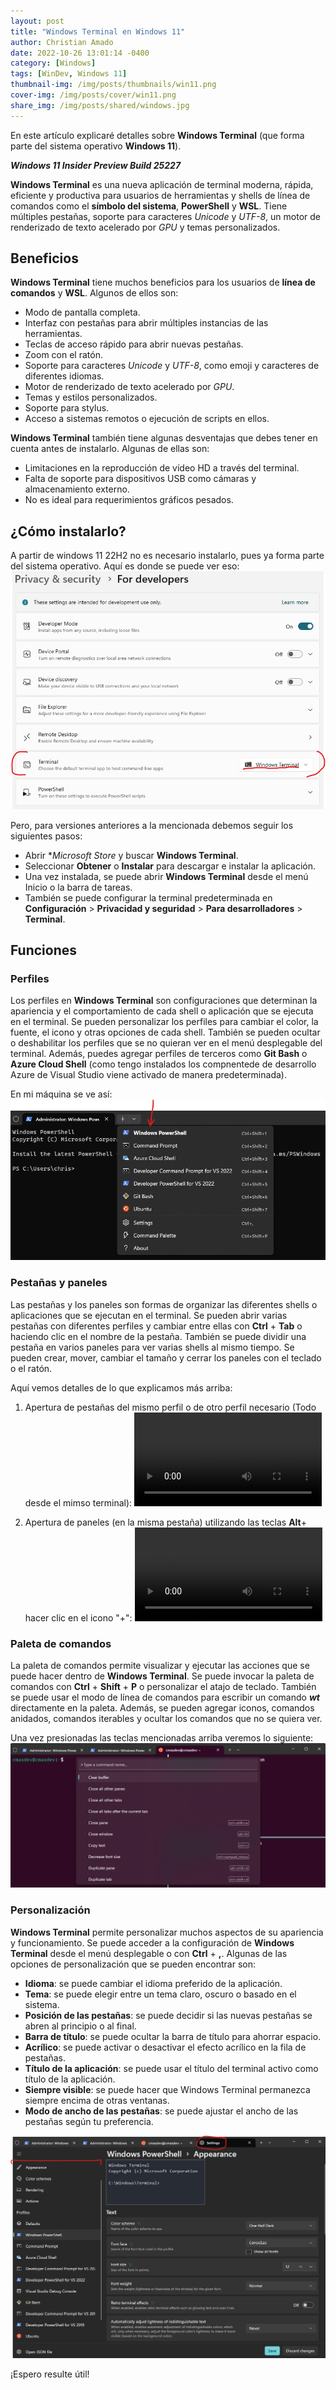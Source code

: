 ```yaml
---
layout: post
title: "Windows Terminal en Windows 11"
author: Christian Amado
date: 2022-10-26 13:01:14 -0400
category: [Windows]
tags: [WinDev, Windows 11]
thumbnail-img: /img/posts/thumbnails/win11.png
cover-img: /img/posts/cover/win11.png
share_img: /img/posts/shared/windows.jpg
---
```


En este artículo explicaré detalles sobre **Windows Terminal** (que forma parte del sistema operativo **Windows 11**).

***Windows 11 Insider Preview Build 25227***

<!--more-->

**Windows Terminal** es una nueva aplicación de terminal moderna, rápida, eficiente y productiva para usuarios de herramientas y shells de línea de comandos como el **símbolo del sistema**, **PowerShell** y **WSL**. Tiene múltiples pestañas, soporte para caracteres *Unicode* y *UTF-8*, un motor de renderizado de texto acelerado por *GPU* y temas personalizados.

## Beneficios
**Windows Terminal** tiene muchos beneficios para los usuarios de **línea de comandos** y **WSL**. Algunos de ellos son:

* Modo de pantalla completa.
* Interfaz con pestañas para abrir múltiples instancias de las herramientas.
* Teclas de acceso rápido para abrir nuevas pestañas.
* Zoom con el ratón.
* Soporte para caracteres *Unicode* y *UTF-8*, como emoji y caracteres de diferentes idiomas.
* Motor de renderizado de texto acelerado por *GPU*.
* Temas y estilos personalizados.
* Soporte para stylus.
* Acceso a sistemas remotos o ejecución de scripts en ellos.

**Windows Terminal** también tiene algunas desventajas que debes tener en cuenta antes de instalarlo. Algunas de ellas son:

* Limitaciones en la reproducción de vídeo HD a través del terminal.
* Falta de soporte para dispositivos USB como cámaras y almacenamiento externo.
* No es ideal para requerimientos gráficos pesados.

## ¿Cómo instalarlo?
A partir de windows 11 22H2 no es necesario instalarlo, pues ya forma parte del sistema operativo. Aquí es donde se puede ver eso:
![](/img/posts/2022/10/26/1.png)

Pero, para versiones anteriores a la mencionada debemos seguir los siguientes pasos:
* Abrir **Microsoft Store* y buscar **Windows Terminal**.
* Seleccionar **Obtener** o **Instalar** para descargar e instalar la aplicación.
* Una vez instalada, se puede abrir **Windows Terminal** desde el menú Inicio o la barra de tareas.
* También se puede configurar la terminal predeterminada en **Configuración** > **Privacidad y seguridad** > **Para desarrolladores** > **Terminal**.

## Funciones

### Perfiles
Los perfiles en **Windows Terminal** son configuraciones que determinan la apariencia y el comportamiento de cada shell o aplicación que se ejecuta en el terminal. Se pueden personalizar los perfiles para cambiar el color, la fuente, el icono y otras opciones de cada shell. También se pueden ocultar o deshabilitar los perfiles que se no quieran ver en el menú desplegable del terminal. Además, puedes agregar perfiles de terceros como **Git Bash** o **Azure Cloud Shell** (como tengo instalados los compnentede de desarrollo Azure de Visual Studio viene activado de manera predeterminada). 

En mi máquina se ve así:
![](/img/posts/2022/10/26/2.png)

### Pestañas y paneles
Las pestañas y los paneles son formas de organizar las diferentes shells o aplicaciones que se ejecutan en el terminal. Se pueden abrir varias pestañas con diferentes perfiles y cambiar entre ellas con **Ctrl** + **Tab** o haciendo clic en el nombre de la pestaña. También se puede dividir una pestaña en varios paneles para ver varias shells al mismo tiempo. Se pueden crear, mover, cambiar el tamaño y cerrar los paneles con el teclado o el ratón.

Aquí vemos detalles de lo que explicamos más arriba:
1. Apertura de pestañas del mismo perfil o de otro perfil necesario (Todo desde el mimso terminal):
![](/img/posts/2022/10/26/3.mp4)

2. Apertura de paneles (en la misma pestaña) utilizando las teclas **Alt**+ hacer clic en el icono "+":
![](/img/posts/2022/10/26/4.mp4)

### Paleta de comandos
La paleta de comandos permite visualizar y ejecutar las acciones que se puede hacer dentro de **Windows Terminal**. Se puede invocar la paleta de comandos con **Ctrl** + **Shift** + **P** o personalizar el atajo de teclado. También  se puede usar el modo de línea de comandos para escribir un comando ***wt*** directamente en la paleta. Además, se pueden agregar iconos, comandos anidados, comandos iterables y ocultar los comandos que no se quiera ver.

Una vez presionadas las teclas mencionadas arriba veremos lo siguiente:
![](/img/posts/2022/10/26/5.png)

### Personalización
**Windows Terminal** permite personalizar muchos aspectos de su apariencia y funcionamiento. Se puede acceder a la configuración de **Windows Terminal** desde el menú desplegable o con **Ctrl** + **,**. Algunas de las opciones de personalización que se pueden encontrar son:
* **Idioma**: se puede cambiar el idioma preferido de la aplicación.
* **Tema**: se puede elegir entre un tema claro, oscuro o basado en el sistema.
* **Posición de las pestañas**: se puede decidir si las nuevas pestañas se abren al principio o al final.
* **Barra de título**: se puede ocultar la barra de título para ahorrar espacio.
* **Acrílico**: se puede activar o desactivar el efecto acrílico en la fila de pestañas.
* **Título de la aplicación**: se puede usar el título del terminal activo como título de la aplicación.
* **Siempre visible**: se puede hacer que Windows Terminal permanezca siempre encima de otras ventanas.
* **Modo de ancho de las pestañas**: se puede ajustar el ancho de las pestañas según tu preferencia.

![](/img/posts/2022/10/26/6.png)

¡Espero resulte útil!
